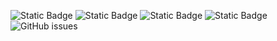 ![Static Badge](https://img.shields.io/badge/blacklists-60-000000) ![Static Badge](https://img.shields.io/badge/blacklisted-3049508-cc0000) ![Static Badge](https://img.shields.io/badge/whitelisted-2242-00CC00) ![Static Badge](https://img.shields.io/badge/streaming_blacklist-28106-000000) ![GitHub issues](https://img.shields.io/github/issues/fabriziosalmi/blacklists)
